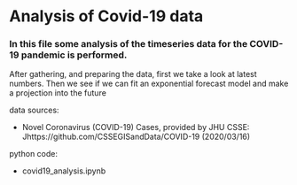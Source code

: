 # Analysis of Covid-19 data

### In this file some analysis of the timeseries data for the COVID-19 pandemic is performed. 
After gathering, and preparing the data, first we take a look at latest numbers. Then we see if we can fit an exponential forecast model and make a projection into the future

data sources:
- Novel Coronavirus (COVID-19) Cases, provided by JHU CSSE: Jhttps://github.com/CSSEGISandData/COVID-19 (2020/03/16)

python code:
- covid19_analysis.ipynb
